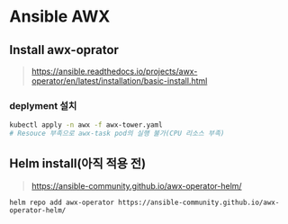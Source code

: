 # Ansible AWX

## Install awx-oprator

> <https://ansible.readthedocs.io/projects/awx-operator/en/latest/installation/basic-install.html>

### deplyment 설치

```sh
kubectl apply -n awx -f awx-tower.yaml
# Resouce 부족으로 awx-task pod의 실행 불가(CPU 리소스 부족)
```

## Helm install(아직 적용 전)

> https://ansible-community.github.io/awx-operator-helm/

```
helm repo add awx-operator https://ansible-community.github.io/awx-operator-helm/
```
